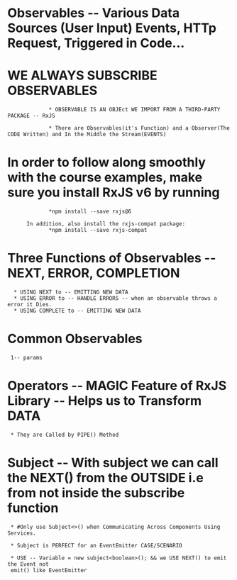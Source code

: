 # Observables -- Various Data Sources (User Input) Events, HTTp Request, Triggered in Code... 
# WE ALWAYS SUBSCRIBE OBSERVABLES
                 * OBSERVABLE IS AN OBJEct WE IMPORT FROM A THIRD-PARTY PACKAGE -- RxJS

                 * There are Observables(it's Function) and a Observer(The CODE Written) and In the Middle the Stream(EVENTS) 

# In order to follow along smoothly with the course examples, make sure you install RxJS v6 by running

                 *npm install --save rxjs@6
          
          In addition, also install the rxjs-compat package:
                 *npm install --save rxjs-compat 

# Three Functions of Observables -- NEXT, ERROR, COMPLETION
      * USING NEXT to -- EMITTING NEW DATA
      * USING ERROR to -- HANDLE ERRORS -- when an observable throws a error it Dies.
      * USING COMPLETE to -- EMITTING NEW DATA

# Common Observables
     1-- params                 


# Operators -- MAGIC Feature of RxJS Library -- Helps us to Transform DATA
     * They are Called by PIPE() Method

# Subject -- With subject we can call the NEXT() from the OUTSIDE i.e from not inside the subscribe function
     * #Only use Subject<>() when Communicating Across Components Using Services. 
   
     * Subject is PERFECT for an EventEmitter CASE/SCENARIO

     * USE -- Variable = new subject<boolean>(); && we USE NEXT() to emit the Event not 
     emit() like EventEmitter